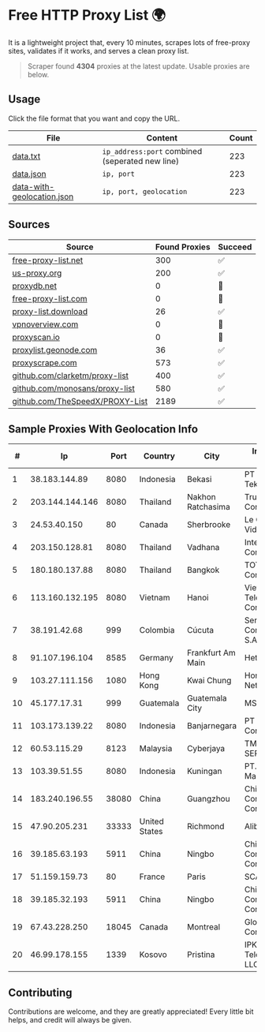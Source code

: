 
# Free HTTP Proxy List 🌍

It is a lightweight project that, every 10 minutes, scrapes lots of free-proxy sites, validates if it works, and serves a clean proxy list.


> Scraper found **4304** proxies at the latest update. Usable proxies are below.

## Usage

Click the file format that you want and copy the URL.


|File|Content|Count|
|----|-------|-----|
|[data.txt](https://raw.githubusercontent.com/themiralay/Proxy-List-World/master/data.txt)|`ip_address:port` combined (seperated new line)|223|
|[data.json](https://raw.githubusercontent.com/themiralay/Proxy-List-World/master/data.json)|`ip, port`|223|
|[data-with-geolocation.json](https://raw.githubusercontent.com/themiralay/Proxy-List-World/master/data-with-geolocation.json)|`ip, port, geolocation`|223|

## Sources

|Source|Found Proxies|Succeed|
|------|-------------|-------|
|[free-proxy-list.net](https://free-proxy-list.net)|300|✅|
|[us-proxy.org](https://www.us-proxy.org)|200|✅|
|[proxydb.net](http://proxydb.net)|0|🚫|
|[free-proxy-list.com](https://free-proxy-list.com/?page=&port=&type%5B%5D=http&type%5B%5D=https&up_time=0&search=Search)|0|🚫|
|[proxy-list.download](https://www.proxy-list.download/HTTP)|26|✅|
|[vpnoverview.com](https://vpnoverview.com/privacy/anonymous-browsing/free-proxy-servers)|0|🚫|
|[proxyscan.io](https://www.proxyscan.io)|0|🚫|
|[proxylist.geonode.com](https://proxylist.geonode.com/api/proxy-list?limit=300&page=1&sort_by=lastChecked&sort_type=desc&protocols=http,https)|36|✅|
|[proxyscrape.com](https://api.proxyscrape.com/v2/?request=displayproxies&protocol=http&timeout=10000&country=all&ssl=all&anonymity=all)|573|✅|
|[github.com/clarketm/proxy-list](https://raw.githubusercontent.com/clarketm/proxy-list/master/proxy-list-raw.txt)|400|✅|
|[github.com/monosans/proxy-list](https://raw.githubusercontent.com/monosans/proxy-list/main/proxies/http.txt)|580|✅|
|[github.com/TheSpeedX/PROXY-List](https://raw.githubusercontent.com/TheSpeedX/PROXY-List/master/http.txt)|2189|✅|


## Sample Proxies With Geolocation Info

|#|Ip|Port|Country|City|Internet Service Provider|
|-|--|----|-------|----|-------------------------|
|1|38.183.144.89|8080|Indonesia|Bekasi|PT Ikhlas Cipta Teknologi|
|2|203.144.144.146|8080|Thailand|Nakhon Ratchasima|True Internet Corporation CO. Ltd.|
|3|24.53.40.150|80|Canada|Sherbrooke|Le Groupe Videotron Ltee|
|4|203.150.128.81|8080|Thailand|Vadhana|Internet Thailand Company Ltd|
|5|180.180.137.88|8080|Thailand|Bangkok|TOT Public Company Limited|
|6|113.160.132.195|8080|Vietnam|Hanoi|VietNam Post and Telecom Corporation|
|7|38.191.42.68|999|Colombia|Cúcuta|Servinet Comunicaciones S.A.S.|
|8|91.107.196.104|8585|Germany|Frankfurt Am Main|Hetzner Online AG|
|9|103.27.111.156|1080|Hong Kong|Kwai Chung|Hong Kong San Ai Net Int'l Limited|
|10|45.177.17.31|999|Guatemala|Guatemala City|MSW S.A.|
|11|103.173.139.22|8080|Indonesia|Banjarnegara|PT Serayu Multi Connection|
|12|60.53.115.29|8123|Malaysia|Cyberjaya|TM TECHNOLOGY SERVICES SDN BHD|
|13|103.39.51.55|8080|Indonesia|Kuningan|PT. Mega Mentari Mandiri|
|14|183.240.196.55|38080|China|Guangzhou|China Mobile Communications Corporation|
|15|47.90.205.231|33333|United States|Richmond|Alibaba.com LLC|
|16|39.185.63.193|5911|China|Ningbo|China Mobile Communications Corporation|
|17|51.159.159.73|80|France|Paris|SCALEWAY|
|18|39.185.32.193|5911|China|Ningbo|China Mobile Communications Corporation|
|19|67.43.228.250|18045|Canada|Montreal|GloboTech Communications|
|20|46.99.178.155|1339|Kosovo|Pristina|IPKO Telecommunications LLC|



## Contributing

Contributions are welcome, and they are greatly appreciated! Every
little bit helps, and credit will always be given.

